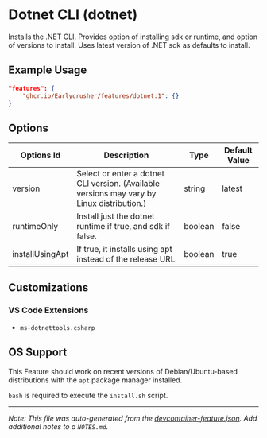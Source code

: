 
# Dotnet CLI (dotnet)

Installs the .NET CLI. Provides option of installing sdk or runtime, and option of versions to install. Uses latest version of .NET sdk as defaults to install.

## Example Usage

```json
"features": {
    "ghcr.io/Earlycrusher/features/dotnet:1": {}
}
```

## Options

| Options Id | Description | Type | Default Value |
|-----|-----|-----|-----|
| version | Select or enter a dotnet CLI version. (Available versions may vary by Linux distribution.) | string | latest |
| runtimeOnly | Install just the dotnet runtime if true, and sdk if false. | boolean | false |
| installUsingApt | If true, it installs using apt instead of the release URL | boolean | true |

## Customizations

### VS Code Extensions

- `ms-dotnettools.csharp`



## OS Support

This Feature should work on recent versions of Debian/Ubuntu-based distributions with the `apt` package manager installed.

`bash` is required to execute the `install.sh` script.


---

_Note: This file was auto-generated from the [devcontainer-feature.json](https://github.com/Earlycrusher/features/blob/main/src/dotnet/devcontainer-feature.json).  Add additional notes to a `NOTES.md`._
